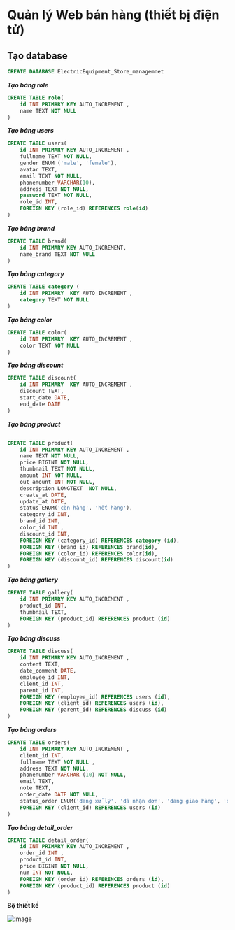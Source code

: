 # Quản lý Web bán hàng (thiết bị điện tử)  

## Tạo database 

```sql
CREATE DATABASE ElectricEquipment_Store_managemnet 
```

***Tạo bảng role***
```sql
CREATE TABLE role(
	id INT PRIMARY KEY AUTO_INCREMENT ,
	name TEXT NOT NULL
)
```
***Tạo bảng users***
```sql
CREATE TABLE users(
	id INT PRIMARY KEY AUTO_INCREMENT ,
	fullname TEXT NOT NULL,
	gender ENUM ('male', 'female'),
	avatar TEXT,
	email TEXT NOT NULL,
	phonenumber VARCHAR(10),
	address TEXT NOT NULL,
	password TEXT NOT NULL,
	role_id INT,
	FOREIGN KEY (role_id) REFERENCES role(id)
)
```
***Tạo bảng brand***
```sql
CREATE TABLE brand(
	id INT PRIMARY KEY AUTO_INCREMENT,
	name_brand TEXT NOT NULL
)

```

***Tạo bảng category***
```sql
CREATE TABLE category (
	id INT PRIMARY  KEY AUTO_INCREMENT ,
	category TEXT NOT NULL 
)
```

***Tạo bảng color***
```sql
CREATE TABLE color(
	id INT PRIMARY  KEY AUTO_INCREMENT ,
	color TEXT NOT NULL
)
```

***Tạo bảng discount***
```sql
CREATE TABLE discount(
	id INT PRIMARY  KEY AUTO_INCREMENT ,
	discount TEXT,
	start_date DATE,
	end_date DATE
)
```

***Tạo bảng product***
```sql

CREATE TABLE product(
	id INT PRIMARY KEY AUTO_INCREMENT ,
	name TEXT NOT NULL,
	price BIGINT NOT NULL,
	thumbnail TEXT NOT NULL,
	amount INT NOT NULL,
	out_amount INT NOT NULL,
	description LONGTEXT  NOT NULL,
	create_at DATE,
	update_at DATE,
	status ENUM('còn hàng', 'hết hàng'),
	category_id INT,
	brand_id INT,
	color_id INT ,
	discount_id INT,
	FOREIGN KEY (category_id) REFERENCES category (id),
	FOREIGN KEY (brand_id) REFERENCES brand(id),
	FOREIGN KEY (color_id) REFERENCES color(id),
	FOREIGN KEY (discount_id) REFERENCES discount(id)
)
```

***Tạo bảng gallery***
```sql
CREATE TABLE gallery(
	id INT PRIMARY KEY AUTO_INCREMENT ,
	product_id INT,
	thumbnail TEXT,
	FOREIGN KEY (product_id) REFERENCES product (id)
)
```

***Tạo bảng discuss***
```sql
CREATE TABLE discuss(
	id INT PRIMARY KEY AUTO_INCREMENT ,
	content TEXT,
	date_comment DATE,
	employee_id INT,
	client_id INT,
	parent_id INT,
	FOREIGN KEY (employee_id) REFERENCES users (id),
	FOREIGN KEY (client_id) REFERENCES users (id),
	FOREIGN KEY (parent_id) REFERENCES discuss (id)
)
```

***Tạo bảng orders***
```sql
CREATE TABLE orders(
	id INT PRIMARY KEY AUTO_INCREMENT ,
	client_id INT,
	fullname TEXT NOT NULL ,
	address TEXT NOT NULL,
	phonenumber VARCHAR (10) NOT NULL,
	email TEXT,
	note TEXT,
	order_date DATE NOT NULL,
	status_order ENUM('đang xử lý', 'đã nhận đơn', 'đang giao hàng', 'đã giao', 'đã hoàn thành', 'giao thất bại'),
	FOREIGN KEY (client_id) REFERENCES users (id)
)
```

***Tạo bảng detail_order***
```sql
CREATE TABLE detail_order(
	id INT PRIMARY KEY AUTO_INCREMENT ,
	order_id INT ,
	product_id INT,
	price BIGINT NOT NULL,
	num INT NOT NULL,
	FOREIGN KEY (order_id) REFERENCES orders (id),
	FOREIGN KEY (product_id) REFERENCES product (id)
)
```
**Bộ thiết kế**

![image](https://user-images.githubusercontent.com/95128548/156822541-c2521120-e3b3-4259-ad45-e60b57ba7262.png)